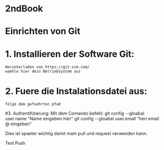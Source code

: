 # 2ndBook


# Einrichten von Git
# 1. Installieren der Software Git:
	Herunterladen von https://git-scm.com/
	waehle hier dein Betriebsystem aus

# 2. Fuere die Instalationsdatei aus:
	folge dem gefuehrten pfad

#3. Authentifizierung:
	Mit dem Comando befehl:
			git config --gloabal user.name "Name eingeben hier"
			git config --gloabal user.email "heri email @ eingeben"

Dies ist spaeter wichtig damit mam pull und request verwenden kann.

Test Push
